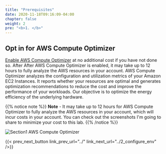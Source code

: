 ```yaml
---
title: "Prerequisites"
date: 2020-11-18T09:16:09-04:00
chapter: false
weight: 2
pre: "<b>1. </b>"
---
```


## Opt in for AWS Compute Optimizer
[Enable AWS Compute Optimizer](https://aws.amazon.com/compute-optimizer/getting-started/) at no additional cost if you have not done so. After After AWS Compute Optimizer is enabled, it may take up to 12 hours to fully analyze the AWS resources in your account. AWS Compute Optimizer analyzes the configuration and utilization metrics of your Amazon EC2 Instances. It reports whether your resources are optimal and generates optimization recommendations to reduce the cost and improve the performance of your workloads. Our objective is to optimize the energy efficiency of the underlying hardware.

{{% notice note %}}
**Note** - It may take up to 12 hours for AWS Compute Optimizer to fully analyze the AWS resources in your account, which will incur costs in your account. You can check out the screenshots I'm going to share to minimize your cost to this lab.
{{% /notice %}}

![Section1 AWS Compute Optimizer](/Sustainability/200_optimize_ec2_using_cloudwatch_compute_optimizer/Images/section1/ComputeOptimizer.png)

{{< prev_next_button link_prev_url="../" link_next_url="../2_configure_env" />}}
